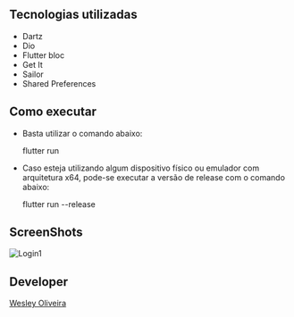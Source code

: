 ## Tecnologias utilizadas

* Dartz
* Dio
* Flutter bloc
* Get It
* Sailor
* Shared Preferences

## Como executar

* Basta utilizar o comando abaixo:

    flutter run

* Caso esteja utilizando algum dispositivo físico ou emulador com arquitetura x64, pode-se executar a versão de release com o comando abaixo:

    flutter run --release
    
## ScreenShots

![Login1](https://user-images.githubusercontent.com/9876266/105989084-5f3edb00-607f-11eb-966d-8afa8d2f1513.gif)

## Developer

[Wesley Oliveira](https://github.com/wesleybruno)
